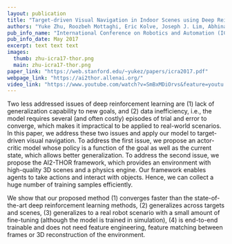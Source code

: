 ```yaml
---
layout: publication
title: "Target-driven Visual Navigation in Indoor Scenes using Deep Reinforcement Learning"
authors: "Yuke Zhu, Roozbeh Mottaghi, Eric Kolve, Joseph J. Lim, Abhinav Gupta, Li Fei-Fei, Ali Farhadi"
pub_info_name: "International Conference on Robotics and Automation (ICRA)"
pub_info_date: May 2017
excerpt: text text text
images:
  thumb: zhu-icra17-thor.png
  main: zhu-icra17-thor.png
paper_link: "https://web.stanford.edu/~yukez/papers/icra2017.pdf"
webpage_link: "https://ai2thor.allenai.org/"
video_link: "https://www.youtube.com/watch?v=SmBxMDiOrvs&feature=youtu.be"
---
```

Two less addressed issues of deep reinforcement learning are (1) lack of generalization capability to new goals, and (2) data inefficiency, i.e., the model requires several (and often costly) episodes of trial and error to converge, which makes it impractical to be applied to real-world scenarios. In this paper, we address these two issues and apply our model to target-driven visual navigation. To address the first issue, we propose an actor-critic model whose policy is a function of the goal as well as the current state, which allows better generalization. To address the second issue, we propose the AI2-THOR framework, which provides an environment with high-quality 3D scenes and a physics engine. Our framework enables agents to take actions and interact with objects. Hence, we can collect a huge number of training samples efficiently.

We show that our proposed method (1) converges faster than the state-of-the-art deep reinforcement learning methods, (2) generalizes across targets and scenes, (3) generalizes to a real robot scenario with a small amount of fine-tuning (although the model is trained in simulation), (4) is end-to-end trainable and does not need feature engineering, feature matching between frames or 3D reconstruction of the environment.